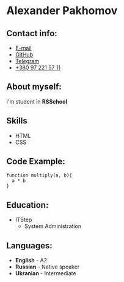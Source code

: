# Alexander Pakhomov
## Contact info:
* [E-mail](mailto:feikomilcezzz2@gmail.com)
* [GitHub](https://github.com/OxygeniumO2)
* [Telegram](https://t.me/hzhzzzhz)
* [+380 97 221 57 11](tel:+380972215711)
## About myself:
I'm student in **RSSchool**
## Skills
* HTML
* CSS
## Code Example:
```
function multiply(a, b){
  a * b
}
```
## Education:
* ITStep
    + System Administration
## Languages:
* **English** - A2
* **Russian** - Native speaker
* **Ukranian** - Intermediate



